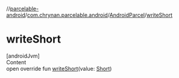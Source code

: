 //[parcelable-android](../../../index.md)/[com.chrynan.parcelable.android](../index.md)/[AndroidParcel](index.md)/[writeShort](write-short.md)



# writeShort  
[androidJvm]  
Content  
open override fun [writeShort](write-short.md)(value: [Short](https://kotlinlang.org/api/latest/jvm/stdlib/kotlin/-short/index.html))  



